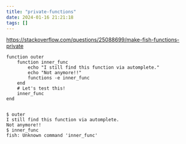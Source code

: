 ```yaml
---
title: "private-functions"
date: 2024-01-16 21:21:18
tags: []
---
```

https://stackoverflow.com/questions/25088699/make-fish-functions-private

```
function outer
    function inner_func
        echo "I still find this function via automplete."
        echo "Not anymore!!"
        functions -e inner_func
    end
    # Let's test this!
    inner_func
end


$ outer
I still find this function via automplete.
Not anymore!!
$ inner_func
fish: Unknown command 'inner_func'
```


